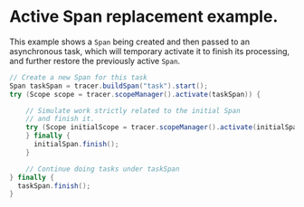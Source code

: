 # Active Span replacement example.

This example shows a `Span` being created and then passed to an asynchronous task, which will temporary activate it to finish its processing, and further restore the previously active `Span`.

```java
// Create a new Span for this task
Span taskSpan = tracer.buildSpan("task").start();
try (Scope scope = tracer.scopeManager().activate(taskSpan)) {

    // Simulate work strictly related to the initial Span
    // and finish it.
    try (Scope initialScope = tracer.scopeManager().activate(initialSpan)) {
    } finally {
      initialSpan.finish();
    }

    // Continue doing tasks under taskSpan
} finally {
  taskSpan.finish();
}
```
